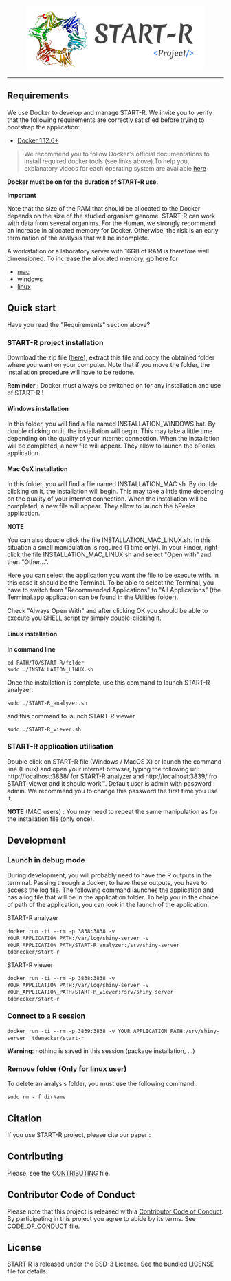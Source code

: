 <p align="center"><img src="docs/Images/Logo_START_R.svg" alt="logo" height="150px"></p>

------

## Requirements


We use Docker to develop and manage START-R. We invite you to verify that the
following requirements are correctly satisfied before trying to bootstrap the
application:

* [Docker 1.12.6+](https://docs.docker.com/engine/installation/)

> We recommend you to follow Docker's official documentations to install
required docker tools (see links above).To help you, explanatory videos for each
operating system are available [here](https://www.bretfisher.com/installdocker/)

**Docker must be on for the duration of START-R use.**

**Important**

Note that the size of the RAM that should be allocated to the Docker depends on
the size of the studied organism genome. START-R can work with data from several
organims. For the Human, we strongly recommend an increase in allocated memory for Docker.
Otherwise, the risk is an early termination of the analysis that will be incomplete.

A workstation or a laboratory server with 16GB of RAM is therefore well dimensioned.
To increase the allocated memory, go here for
- [mac](https://docs.docker.com/docker-for-mac/#memory)
- [windows](https://docs.docker.com/docker-for-windows/#advanced)
- [linux](https://docs.docker.com/config/containers/resource_constraints/#limit-a-containers-access-to-memory)

## Quick start

Have you read the "Requirements" section above?

### START-R project installation

Download the zip file ([here](https://github.com/thomasdenecker/START-R/archive/master.zip)), extract this file and copy the obtained folder where you want on your computer. Note that if you move the folder, the installation procedure will have to be redone.

**Reminder** : Docker must always be switched on for any installation and use of START-R !

#### Windows installation

In this folder, you will find a file named INSTALLATION_WINDOWS.bat. By double clicking on it, the installation will begin. This may take a little time depending on the quality of your internet connection. When the installation will be completed, a new file will appear. They allow to launch the bPeaks application.

#### Mac OsX installation
In this folder, you will find a file named INSTALLATION_MAC.sh. By double clicking on it, the installation will begin. This may take a little time depending on the quality of your internet connection. When the installation will be completed, a new file will appear. They allow to launch the bPeaks application.

**NOTE**

You can also doucle click the file INSTALLATION_MAC_LINUX.sh. In this situation a small manipulation is required (1 time only).
In your Finder, right-click the file INSTALLATION_MAC_LINUX.sh and select "Open with" and then "Other...".

Here you can select the application you want the file to be execute with. In this case it should be the Terminal. To be able to select the Terminal, you have to switch from "Recommended Applications" to "All Applications"  (the Terminal.app application can be found in the Utilities folder).

Check "Always Open With" and after clicking OK you should be able to execute you SHELL script by simply double-clicking it.

#### Linux installation

**In command line**
```
cd PATH/TO/START-R/folder
sudo ./INSTALLATION_LINUX.sh
```
Once the installation is complete, use this command to launch START-R analyzer:
```
sudo ./START-R_analyzer.sh
```

and this command to launch START-R viewer
```
sudo ./START-R_viewer.sh
```

### START-R application utilisation

Double click on START-R file (Windows / MacOS X) or launch the command line (Linux) and open your internet browser, typing the following url: http://localhost:3838/ for START-R analyzer and http://localhost:3839/ fro START-viewer and it should work™. Default user is admin with password : admin. We recommend you to change this password the first time you use it.

**NOTE** (MAC users) : You may need to repeat the same manipulation as for the installation file (only once).

## Development

### Launch in debug mode

During development, you will probably need to have the R outputs in the terminal. Passing through a docker, to have these outputs, you have to access the log file. The following command launches the application and has a log file that will be in the application folder. To help you in the choice of path of the application, you can look in the launch of the application.

START-R analyzer
```
docker run -ti --rm -p 3838:3838 -v YOUR_APPLICATION_PATH:/var/log/shiny-server -v YOUR_APPLICATION_PATH/START-R_analyzer:/srv/shiny-server tdenecker/start-r
```

START-R viewer
```
docker run -ti --rm -p 3838:3838 -v YOUR_APPLICATION_PATH:/var/log/shiny-server -v YOUR_APPLICATION_PATH/START-R_viewer:/srv/shiny-server tdenecker/start-r
```

### Connect to a R session

```
docker run -ti --rm -p 3839:3838 -v YOUR_APPLICATION_PATH:/srv/shiny-server  tdenecker/start-r
```

**Warning**: nothing is saved in this session (package installation, ...)

### Remove folder (Only for linux user) 

To delete an analysis folder, you must use the following command :
```
sudo rm -rf dirName
```

## Citation
If you use START-R project, please cite our paper :


## Contributing

Please, see the [CONTRIBUTING](CONTRIBUTING.md) file.

## Contributor Code of Conduct

Please note that this project is released with a [Contributor Code of
Conduct](http://contributor-covenant.org/). By participating in this project you
agree to abide by its terms. See [CODE_OF_CONDUCT](CODE_OF_CONDUCT.md) file.

## License

START R is released under the BSD-3 License. See the bundled [LICENSE](LICENSE)
file for details.
